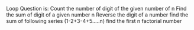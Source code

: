 Loop Question is:
Count the number of digit of the given number of n
Find the sum of digit of a given number n
Reverse the digit of  a number 
find the sum of following series (1-2+3-4+5.....n)
find the first n factorial number
